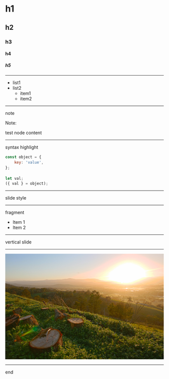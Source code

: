 # h1
## h2
### h3
#### h4
##### h5

----

- list1
- list2
    - item1
    - item2

----

note

Note:

test node content

----

syntax highlight

```js
const object = {
    key: 'value',
};

let val;
({ val } = object);
```

----

slide style

<!-- .slide: data-background="#ff0000" -->

----

fragment

- Item 1 <!-- .element: class="fragment" data-fragment-index="2" -->
- Item 2 <!-- .element: class="fragment grow" data-fragment-index="1" -->

---

vertical slide

----

![img](./parallax.jpg)

----

end
